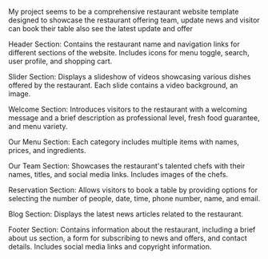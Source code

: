 My project seems to be a comprehensive restaurant website template designed to showcase the restaurant offering  team, update news and visitor can book their table also see the latest update and offer

Header Section:
Contains the restaurant name and navigation links for different sections of the website.
Includes icons for menu toggle, search, user profile, and shopping cart.

Slider Section:
Displays a slideshow of videos showcasing various dishes offered by the restaurant.
Each slide contains a video background, an image.

Welcome Section:
Introduces visitors to the restaurant with a welcoming message and a brief description as professional level, fresh food guarantee, and menu variety.

Our Menu Section:
Each category includes multiple items with names, prices, and ingredients.

Our Team Section:
Showcases the restaurant's talented chefs with their names, titles, and social media links.
Includes images of the chefs.

Reservation Section:
Allows visitors to book a table by providing options for selecting the number of people, date, time, phone number, name, and email.

Blog Section:
Displays the latest news articles related to the restaurant.

Footer Section:
Contains information about the restaurant, including a brief about us section, a form for subscribing to news and offers, and contact details.
Includes social media links and copyright information.
